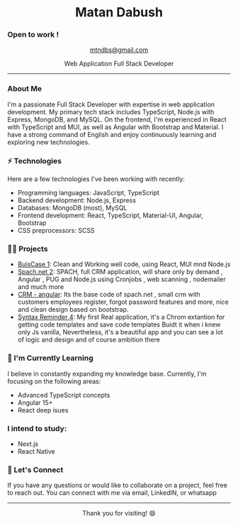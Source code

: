 

<h1 align="center"> Matan Dabush</h1>
<h3> Open to work !</h3>

<p align="center">
  <a href="mailto:mtndbs@gmail.com">mtndbs@gmail.com</a>
</p>

<p align="center">Web Application Full Stack Developer</p>

---

### About Me

I'm a passionate Full Stack Developer with expertise in web application development. My primary tech stack includes TypeScript, Node.js with Express, MongoDB, and MySQL. On the frontend, I'm experienced in React with TypeScript and MUI, as well as Angular with Bootstrap and Material. I have a strong command of English and enjoy continuously learning and exploring new technologies.

### ⚡️ Technologies

Here are a few technologies I've been working with recently:

- Programming languages: JavaScript, TypeScript
- Backend development: Node.js, Express
- Databases: MongoDB (most), MySQL
- Frontend development: React, TypeScript, Material-UI, Angular, Bootstrap
- CSS preprocessors: SCSS

### 👨‍💻 Projects

- [BuisCase 1](https://github.com/mtndbs/HU_React_Final): Clean and Working well code, using React, MUI mnd Node.js
- [Spach.net 2](https://spach.net): SPACH, full CRM application, will share only by demand , Angular , PUG and Node.js using Cronjobs , web scanning , nodemailer  and much more
- [CRM - angular](https://github.com/mtndbs/Angular_proj_crm): Its the base code of spach.net , small crm with customers employees register, forgot password features and more, nice and clean design based on bootstrap.
- [Syntax Reminder 4](https://chrome.google.com/webstore/detail/syntax-reminder/mbahaokiekfdjjmknnkckhnbmlajjaeg?hl=en): My first Real application, it's a Chrom extantion for getting code templates and save code templates Buidt it when i knew only Js vanilla, Nevertheless, it's a beautiful app and you can see a lot of logic and design and of course ambition there



### 🌱 I'm Currently Learning

I believe in constantly expanding my knowledge base. Currently, I'm focusing on the following areas:

- Advanced TypeScript concepts
- Angular 15+
- React deep isues

### I intend to study:
- Next.js
- React Native

### 💬 Let's Connect

If you have any questions or would like to collaborate on a project, feel free to reach out. You can connect with me via email, LinkedIN, or whatsapp

---

<p align="center">Thank you for visiting! 😄</p>
